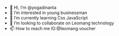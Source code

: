 - 👋 Hi, I’m @yogadinanta
- 👀 I’m interested in young businessman
- 🌱 I’m currently learning Css JavaScript
- 💞️ I’m looking to collaborate on Leomang technology
- 📫 How to reach me IG:@leomang.voucher

